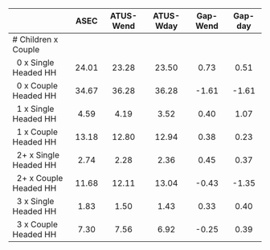 
|                      |         ASEC |    ATUS-Wend |    ATUS-Wday |     Gap-Wend |      Gap-day |
| -------------------- | :----------: | :----------: | :----------: | :----------: | :----------: |
| # Children x Couple  |              |              |              |              |              |
| &nbsp;&nbsp;0 x Single Headed HH |        24.01 |        23.28 |        23.50 |         0.73 |         0.51 |
| &nbsp;&nbsp;0 x Couple Headed HH |        34.67 |        36.28 |        36.28 |        -1.61 |        -1.61 |
| &nbsp;&nbsp;1 x Single Headed HH |         4.59 |         4.19 |         3.52 |         0.40 |         1.07 |
| &nbsp;&nbsp;1 x Couple Headed HH |        13.18 |        12.80 |        12.94 |         0.38 |         0.23 |
| &nbsp;&nbsp;2+ x Single Headed HH |         2.74 |         2.28 |         2.36 |         0.45 |         0.37 |
| &nbsp;&nbsp;2+ x Couple Headed HH |        11.68 |        12.11 |        13.04 |        -0.43 |        -1.35 |
| &nbsp;&nbsp;3 x Single Headed HH |         1.83 |         1.50 |         1.43 |         0.33 |         0.40 |
| &nbsp;&nbsp;3 x Couple Headed HH |         7.30 |         7.56 |         6.92 |        -0.25 |         0.39 |

